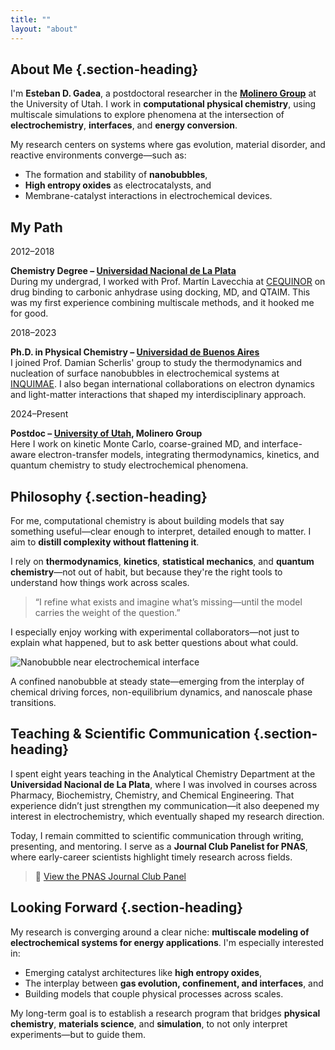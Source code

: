 ```yaml
---
title: ""
layout: "about"
---
```


<div class="about-content">

## About Me {.section-heading}

I'm **Esteban D. Gadea**, a postdoctoral researcher in the [<u>**Molinero Group**</u>](https://molinero.hec.utah.edu) at the University of Utah. I work in **computational physical chemistry**, using multiscale simulations to explore phenomena at the intersection of **electrochemistry**, **interfaces**, and **energy conversion**.

My research centers on systems where gas evolution, material disorder, and reactive environments converge—such as:
- The formation and stability of **nanobubbles**,
- **High entropy oxides** as electrocatalysts, and
- Membrane-catalyst interactions in electrochemical devices.

<h2 class="section-heading">My Path</h2>

<div class="timeline">

  <div class="timeline-item">
    <div class="timeline-date">2012–2018</div>
    <div class="timeline-content">
      <p><strong>Chemistry Degree – <a href="https://unlp.edu.ar">Universidad Nacional de La Plata</a></strong><br>
      During my undergrad, I worked with Prof. Martín Lavecchia at <a href="https://cequinor.conicet.gov.ar">CEQUINOR</a> on drug binding to carbonic anhydrase using docking, MD, and QTAIM. This was my first experience combining multiscale methods, and it hooked me for good.</p>
    </div>
  </div>

  <div class="timeline-item">
    <div class="timeline-date">2018–2023</div>
    <div class="timeline-content">
      <p><strong>Ph.D. in Physical Chemistry – <a href="https://www.uba.ar">Universidad de Buenos Aires</a></strong><br>
      I joined Prof. Damian Scherlis' group to study the thermodynamics and nucleation of surface nanobubbles in electrochemical systems at <a href="http://inquimae2.qi.fcen.uba.ar/institucional/">INQUIMAE</a>. I also began international collaborations on electron dynamics and light-matter interactions that shaped my interdisciplinary approach.</p>
    </div>
  </div>

  <div class="timeline-item">
    <div class="timeline-date">2024–Present</div>
    <div class="timeline-content">
      <p><strong>Postdoc – <a href="https://www.utah.edu">University of Utah</a>, Molinero Group</strong><br>
      Here I work on kinetic Monte Carlo, coarse-grained MD, and interface-aware electron-transfer models, integrating thermodynamics, kinetics, and quantum chemistry to study electrochemical phenomena.</p>
    </div>
  </div>

</div>

## Philosophy {.section-heading}

For me, computational chemistry is about building models that say something useful—clear enough to interpret, detailed enough to matter. I aim to **distill complexity without flattening it**.

I rely on **thermodynamics**, **kinetics**, **statistical mechanics**, and **quantum chemistry**—not out of habit, but because they're the right tools to understand how things work across scales.

<blockquote class="pullquote">
  “I refine what exists and imagine what’s missing—until the model carries the weight of the question.”
</blockquote>

I especially enjoy working with experimental collaborators—not just to explain what happened, but to ask better questions about what could.

<div class="image-highlight">
  <img src="/images/Nanobubbles-current.png" alt="Nanobubble near electrochemical interface">
  <p class="caption">
    A confined nanobubble at steady state—emerging from the interplay of chemical driving forces, non-equilibrium dynamics, and nanoscale phase transitions.
  </p>
</div>

## Teaching & Scientific Communication {.section-heading}

I spent eight years teaching in the Analytical Chemistry Department at the **Universidad Nacional de La Plata**, where I was involved in courses across Pharmacy, Biochemistry, Chemistry, and Chemical Engineering.
That experience didn’t just strengthen my communication—it also deepened my interest in electrochemistry, which eventually shaped my research direction.

Today, I remain committed to scientific communication through writing, presenting, and mentoring. I serve as a **Journal Club Panelist for PNAS**, where early-career scientists highlight timely research across fields.

> 🔗 [View the PNAS Journal Club Panel](https://www.pnas.org/journal-club/journal-club-panelists)

## Looking Forward {.section-heading}

My research is converging around a clear niche: **multiscale modeling of electrochemical systems for energy applications**. I'm especially interested in:
- Emerging catalyst architectures like **high entropy oxides**,
- The interplay between **gas evolution, confinement, and interfaces**, and
- Building models that couple physical processes across scales.

My long-term goal is to establish a research program that bridges **physical chemistry**, **materials science**, and **simulation**, to not only interpret experiments—but to guide them.

</div>
